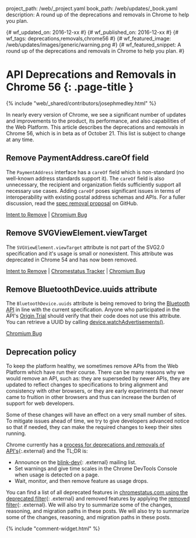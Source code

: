 project_path: /web/_project.yaml
book_path: /web/updates/_book.yaml
description: A round up of the deprecations and removals in Chrome to help you plan.

{# wf_updated_on: 2016-12-xx #}
{# wf_published_on: 2016-12-xx #}
{# wf_tags: deprecations,removals,chrome56 #}
{# wf_featured_image: /web/updates/images/generic/warning.png #}
{# wf_featured_snippet: A round up of the deprecations and removals in Chrome to help you plan. #}

# API Deprecations and Removals in Chrome 56 {: .page-title }

{% include "web/_shared/contributors/josephmedley.html" %}

In nearly every version of Chrome, we see a significant number of updates and
improvements to the product, its performance, and also capabilities of the Web
Platform. This article describes the deprecations and removals in Chrome 56,
which is in beta as of October 21. This list is subject to change at any time.



## Remove PaymentAddress.careOf field

The `PaymentAddress` interface has a `careOf` field which is non-standard (no well-known address
standards support it). The `careOf` field is also unnecessary, the recipient and organization fields
sufficiently support all necessary use cases. Adding `careOf` poses significant issues in terms of
interoperability with existing postal address schemas and APIs. For a fuller discussion, read the [spec removal proposal](https://github.com/w3c/browser-payment-api/issues/244) on GitHub.

[Intent to Remove](https://groups.google.com/a/chromium.org/d/topic/blink-dev/WhUAKyc0O80/discussion) &#124;
[Chromium Bug](https://bugs.chromium.org/p/chromium/issues/detail?id=648049)

## Remove SVGViewElement.viewTarget

The `SVGViewElement.viewTarget` attribute is not part of the SVG2.0 specification and it's usage is small or nonexistent. This attribute was deprecated in Chrome 54 and has now been removed.

[Intent to Remove](https://groups.google.com/a/chromium.org/d/topic/blink-dev/X3kyDbj9xlA/discussion) &#124;
[Chromestatus Tracker](https://www.chromestatus.com/features/5665473114931200) &#124;
[Chromium Bug](https://bugs.chromium.org/p/chromium/issues/detail?id=633908)

## Remove BluetoothDevice.uuids attribute

The `BluetoothDevice.uuids` attribute is being removed to bring the
[Bluetooth API](https://www.chromestatus.com/features/5264933985976320) in
line with the current specification. Anyone who participated in the API's
[Origin Trial](https://developers.google.com/web/updates/2015/07/interact-with-ble-devices-on-the-web)
should verify that their code does not use this attribute. You can retrieve
a UUID by calling [device.watchAdvertisements()](https://webbluetoothcg.github.io/web-bluetooth/#dom-bluetoothdevice-watchadvertisements).

[Chromium Bug](https://bugs.chromium.org/p/chromium/issues/detail?id=653317&desc=2)

## Deprecation policy

To keep the platform healthy, we sometimes remove APIs from the Web Platform
which have run their course. There can be many reasons why we would remove an
API, such as: they are superseded by newer APIs, they are updated to reflect
changes to specifications to bring alignment and consistency with other
browsers, or they are early experiments that never came to fruition in other
browsers and thus can increase the burden of support for web developers.

Some of these changes will have an effect on a very small number of sites. To
mitigate issues ahead of time, we try to give developers advanced notice so that
if needed, they can make the required changes to keep their sites running.

Chrome currently has a
[process for deprecations and removals of API's](http://www.chromium.org/blink#TOC-Launch-Process:-Deprecation){:.external}
and the TL;DR is:

* Announce on the
  [blink-dev](https://groups.google.com/a/chromium.org/forum/#!forum/blink-dev){: .external}
  mailing list.
* Set warnings and give time scales in the Chrome DevTools Console when usage
  is detected on a page.
* Wait, monitor, and then remove feature as usage drops.

You can find a list of all deprecated features in
[chromestatus.com using the deprecated filter](https://www.chromestatus.com/features#deprecated){: .external}
and removed features by applying the [removed filter](https://www.chromestatus.com/features#removed){: .external}.
We will also  try to summarize some of the changes, reasoning, and migration
paths in these posts. We will also try to summarize some of the changes,
reasoning, and migration paths in these posts.

{% include "comment-widget.html" %}
